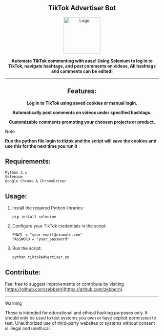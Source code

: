 
<div align="center">
   
## TikTok Advertiser Bot
   
   <a href="https://github.com/zebbern/Tiktok-Advertiser">
      <img src="https://www.edigitalagency.com.au/wp-content/uploads/TikTok-icon-glyph.png" alt="Logo" width="120" height="120">
   </a>
   

**Automate TikTok commenting with ease! Using Selenium to log in to TikTok, navigate hashtags, and post comments on videos, All hashtags and comments can be edited!**

---

## Features:
**Log in to TikTok using saved cookies or manual login.**

**Automatically post comments on videos under specified hashtags.**

**Customizable comments promoting your choosen projects or product.**

</div>

> [!Note]
> **Run the python file login to tiktok and the script will save the cookies and use this for the next time you run it**

## Requirements:
```
Python 3.x
Selenium
Google Chrome & ChromeDriver
```

## Usage:
1. Install the required Python libraries:
   ```
   pip install selenium
   ```
2. Configure your TikTok credentials in the script:
   ```
   EMAIL = "your_email@example.com"
   PASSWORD = "your_password"
   ```
3. Run the script:
   ```
   python tiktokAdvertiser.py
   ```


## Contribute:
Feel free to suggest improvements or contribute by visiting [https://github.com/zebbern](https://github.com/zebbern).

<hr>

> [!WARNING]  
> These is intended for educational and ethical hacking purposes only. It should only be used to test systems you own or have explicit permission to test. Unauthorized use of third-party websites or systems without consent is illegal and unethical.

